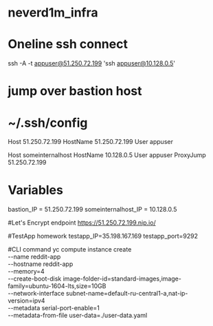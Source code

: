 # neverd1m_infra

# Oneline ssh connect
ssh -A -t appuser@51.250.72.199 'ssh appuser@10.128.0.5'

# jump over bastion host
# ~/.ssh/config

Host 51.250.72.199
  HostName 51.250.72.199
  User appuser

Host someinternalhost
  HostName 10.128.0.5
  User appuser
  ProxyJump 51.250.72.199

# Variables
bastion_IP = 51.250.72.199
someinternalhost_IP = 10.128.0.5

#Let's Encrypt endpoint
https://51.250.72.199.nip.io/

#TestApp homework
testapp_IP=35.198.167.169
testapp_port=9292

#CLI command
yc compute instance create \
--name reddit-app \
--hostname reddit-app \
--memory=4 \
--create-boot-disk image-folder-id=standard-images,image-family=ubuntu-1604-lts,size=10GB \
--network-interface subnet-name=default-ru-central1-a,nat-ip-version=ipv4 \
--metadata serial-port-enable=1 \
--metadata-from-file user-data=./user-data.yaml
